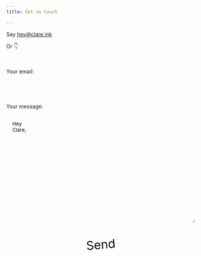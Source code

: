 ```yaml
---
title: Get in touch

---
```

Say hey@clare.ink

Or 👇

<style>
label {
display: block;
padding-bottom: 1rem;
}

    input, textarea {
        background: var(--lines);
        font-family: inherit;
        border: none;
        width: 100%;
        margin: 0;
        padding: 0;
        padding: 1rem;
    }
    
    input {
        height: 3rem;
    }
    
    textarea {
        height: 18rem;
    }
    
    button {
        background: var(--accent);
        border: var(--line) solid var(--text);
        padding: 0.5rem 1rem;
        font-family: inherit;
        font-size: 2rem;
        transform: rotate(-5deg);
        display: block;
        margin: 0 auto;
    }
    
    button:hover {
        background-color: var(--background);
    }

</style>
<form
action="https://formspree.io/f/mayljwap"
method="POST"

> 

<label><p>Your email:</p><input type="text" name="_replyto" required></label> <label><p>Your message:</p> <textarea name="message">Hey Clare,</textarea></label>

<button type="submit">Send</button>

</form>